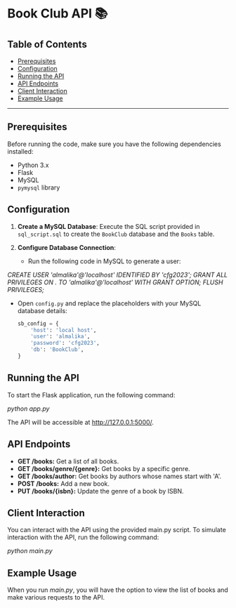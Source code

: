 # Book Club API :books:

## Table of Contents

- [Prerequisites](#prerequisites)
- [Configuration](#configuration)
- [Running the API](#running-the-api)
- [API Endpoints](#api-endpoints)
- [Client Interaction](#client-interaction)
- [Example Usage](#example-usage)

---

## Prerequisites

Before running the code, make sure you have the following dependencies installed:

- Python 3.x
- Flask
- MySQL
- `pymysql` library

## Configuration

1. **Create a MySQL Database**: Execute the SQL script provided in `sql_script.sql` to create the `BookClub` database and the `Books` table.

2. **Configure Database Connection**:

   - Run the following code in MySQL to generate a user:

*CREATE USER 'almalika'@'localhost' IDENTIFIED BY 'cfg2023';
GRANT ALL PRIVILEGES ON *.* TO 'almalika'@'localhost' WITH GRANT OPTION;
FLUSH PRIVILEGES;*

- Open `config.py` and replace the placeholders with your MySQL database details:

   ```python
   sb_config = {
       'host': 'local host',
       'user': 'almalika',
       'password': 'cfg2023',
       'db': 'BookClub',
   }

## Running the API

To start the Flask application, run the following command:

*python app.py*

The API will be accessible at http://127.0.0.1:5000/.

## API Endpoints

- **GET /books:** Get a list of all books.
- **GET /books/genre/{genre}:** Get books by a specific genre.
- **GET /books/author:** Get books by authors whose names start with 'A'.
- **POST /books:** Add a new book.
- **PUT /books/{isbn}:** Update the genre of a book by ISBN.

## Client Interaction

You can interact with the API using the provided main.py script. To simulate interaction with the API, run the following command:
  
*python main.py*

## Example Usage

When you run *main.py*, you will have the option to view the list of books and make various requests to the API.
